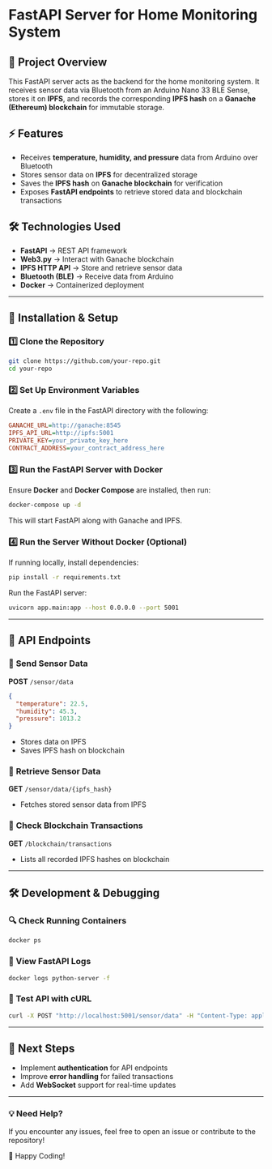 # FastAPI Server for Home Monitoring System

## 📌 Project Overview
This FastAPI server acts as the backend for the home monitoring system. It receives sensor data via Bluetooth from an Arduino Nano 33 BLE Sense, stores it on **IPFS**, and records the corresponding **IPFS hash** on a **Ganache (Ethereum) blockchain** for immutable storage.

## ⚡ Features
- Receives **temperature, humidity, and pressure** data from Arduino over Bluetooth
- Stores sensor data on **IPFS** for decentralized storage
- Saves the **IPFS hash** on **Ganache blockchain** for verification
- Exposes **FastAPI endpoints** to retrieve stored data and blockchain transactions

## 🛠 Technologies Used
- **FastAPI** → REST API framework
- **Web3.py** → Interact with Ganache blockchain
- **IPFS HTTP API** → Store and retrieve sensor data
- **Bluetooth (BLE)** → Receive data from Arduino
- **Docker** → Containerized deployment

---

## 🚀 Installation & Setup

### 1️⃣ **Clone the Repository**
```sh
git clone https://github.com/your-repo.git
cd your-repo
```

### 2️⃣ **Set Up Environment Variables**
Create a `.env` file in the FastAPI directory with the following:
```ini
GANACHE_URL=http://ganache:8545
IPFS_API_URL=http://ipfs:5001
PRIVATE_KEY=your_private_key_here
CONTRACT_ADDRESS=your_contract_address_here
```

### 3️⃣ **Run the FastAPI Server with Docker**
Ensure **Docker** and **Docker Compose** are installed, then run:
```sh
docker-compose up -d
```
This will start FastAPI along with Ganache and IPFS.

### 4️⃣ **Run the Server Without Docker** (Optional)
If running locally, install dependencies:
```sh
pip install -r requirements.txt
```
Run the FastAPI server:
```sh
uvicorn app.main:app --host 0.0.0.0 --port 5001
```

---

## 📡 API Endpoints

### 🔹 **Send Sensor Data**
**POST** `/sensor/data`
```json
{
  "temperature": 22.5,
  "humidity": 45.3,
  "pressure": 1013.2
}
```
- Stores data on IPFS
- Saves IPFS hash on blockchain

### 🔹 **Retrieve Sensor Data**
**GET** `/sensor/data/{ipfs_hash}`
- Fetches stored sensor data from IPFS

### 🔹 **Check Blockchain Transactions**
**GET** `/blockchain/transactions`
- Lists all recorded IPFS hashes on blockchain

---

## 🛠 Development & Debugging
### 🔍 Check Running Containers
```sh
docker ps
```
### 📝 View FastAPI Logs
```sh
docker logs python-server -f
```
### 📡 Test API with cURL
```sh
curl -X POST "http://localhost:5001/sensor/data" -H "Content-Type: application/json" -d '{"temperature": 22.5, "humidity": 50, "pressure": 1012}'
```

---

## 📌 Next Steps
- Implement **authentication** for API endpoints
- Improve **error handling** for failed transactions
- Add **WebSocket** support for real-time updates

---

### 💡 Need Help?
If you encounter any issues, feel free to open an issue or contribute to the repository!

🚀 Happy Coding!

